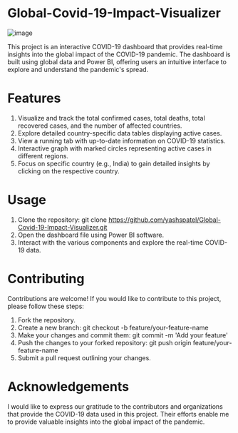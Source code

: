 # Global-Covid-19-Impact-Visualizer

![image](https://github.com/yashspatel/Global-Covid-19-Impact-Visualizer/assets/52578075/a73258be-b426-4332-a5c3-0d77d4ac0191)

This project is an interactive COVID-19 dashboard that provides real-time insights into the global impact of the COVID-19 pandemic. The dashboard is built using global data and Power BI, offering users an intuitive interface to explore and understand the pandemic's spread.

# Features
1. Visualize and track the total confirmed cases, total deaths, total recovered cases, and the number of affected countries.
2. Explore detailed country-specific data tables displaying active cases.
3. View a running tab with up-to-date information on COVID-19 statistics.
4. Interactive graph with marked circles representing active cases in different regions.
5. Focus on specific country (e.g., India) to gain detailed insights by clicking on the respective country.

# Usage
1. Clone the repository: git clone https://github.com/yashspatel/Global-Covid-19-Impact-Visualizer.git
2. Open the dashboard file using Power BI software.
3. Interact with the various components and explore the real-time COVID-19 data.

# Contributing
Contributions are welcome! If you would like to contribute to this project, please follow these steps:

1. Fork the repository.
2. Create a new branch: git checkout -b feature/your-feature-name
3. Make your changes and commit them: git commit -m 'Add your feature'
4. Push the changes to your forked repository: git push origin feature/your-feature-name
5. Submit a pull request outlining your changes.

# Acknowledgements
I would like to express our gratitude to the contributors and organizations that provide the COVID-19 data used in this project. Their efforts enable me to provide valuable insights into the global impact of the pandemic.
